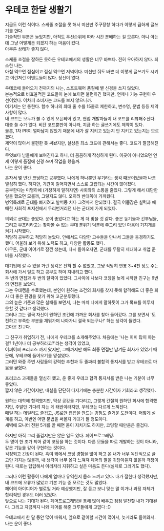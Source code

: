 # 우테코 한달 생활기

지금도 이런 식이다. 스케줄 조절을 못 해서 미션만 주구장창 하다가 이렇게 급하게 글쓰기를 한다.  
기술적인 부분은 늘었지만, 아직도 우선순위에 따라 시간 분배하는 걸 모른다. 아니 아는데 그냥 어떻게든 되겠지 하는 마음이 컸다.  
아무튼 상태가 좋지 않다.  

스케줄 조절을 잘하든 못하든 우테코에서의 생활은 너무 바쁘다. 전혀 우아하지 않다. 최소한 나는.  
아침 먹으면 점심이고 점심 먹으면 저녁이다. 미션만 줘도 바쁜 데 이렇게 글쓰기도 시키고 이런저런 이벤트들이 많다. 정신이 없다.  

우테코에 들어오기 전까지의 나는, 소프트웨어 품질에 별 신경을 쓰지 않았다.  
본능적으로 비효율적인 코드들이 눈에 보이면 불편하긴 했지만, 언제나 기능 구현이 우선이었다. 어차피 소비자는 코드를 보지 않으니까.  
여기서는 안 통한다. 함수 하나의 최대 줄 수를 15줄로 제한하고, 변수명, 문법 등등 제약 사항이 많다.  
내 코드는 모두가 볼 수 있게 오픈되어 있고, 현업 개발자들이 내 코드를 리뷰해주신다. 대충 쓸 수가 없다. 비단 코드뿐만이 아니라, 지금 하는 글쓰기에도 제약이 있다.  
물론, 1차 PR이 얼마남지 않았기 때문에 내가 잘 지키고 있는지 안 지키고 있는지는 모르겠다.  
제약이 많아서 불편한 듯 써놨지만, 실상은 최소 코드에 관해서는 좋다. 코드가 깔끔해진다.  
무엇보다 남들에게 보여진다고 하니, 더 꼼꼼하게 작성하게 된다. 이곳이 아니었으면 언제 이렇게 품질에 신경 쓰며 작업을 했을까.  
나는 운이 좋다.  

혼자서 몇 년간 코딩하고 공부했다. 나에게 하나뿐인 무기라는 생각 때문이었을까 나름 열심히 했다. 하지만, 기간이 길어지면서 스스로 고립되는 시간이 많아졌다.  
공부한다는 미명하에 (거창하게 말하자면) 사회와의 소통을 줄였다. 그렇게 해서 대단한 일을 했으면 모를까, 그렇지도 않다. 오히려 반대쪽에 가까웠다.  
병역특례로 군대를 빠지려고 발버둥 치다 그것마저 안되었다. 결국 어쭙잖은 실력과 애매한 사회적 포지션에서 두리번거리던 나는 군대에 가게 되었다.  

의외로 군대는 좋았다. 운이 좋았다고 하는 게 더 맞을 것 같다. 좋은 동기들과 간부님들, 그리고 부조리라고는 찾아볼 수 없는 부대 분위기 덕분에 쭈그려 있던 마음이 기지개를 켜기 시작했다.  
적당히 공부하고 적당히 놀았다. 안에서도 다양한 고수들을 만나서 그들을 동경하기도 했다. 어울려 보기 위해 노력도 하고, 다양한 활동도 했다.  
아무튼, 군대 이야기로 잠깐 샜는데, 다시 돌아오자면, 군대를 무탈히 제대하고 취업 준비를 시작했다.  

대기업에 갈 수 있을 거란 생각은 전혀 할 수 없었고, 그냥 적당히 연봉 3~4천 정도 주는 회사에 가서 일도 하고 공부도 하며 지내려고 했다.  
두 번의 면접과 두 번의 탈락이 있었다. 그사이에 나보다 코딩을 늦게 시작한 친구는 6번의 면접을 보았다.  
그는 우태캠을 수료했는데, 본인이 원하는 조건의 회사를 찾지 못해 합격해도 더 좋은 회사 더 좋은 환경을 찾기 위해 고군분투했다.  
그의 높은 기준과 많은 실패를 보면서, 나는 마치 나에게 말하듯이 그가 목표를 이루지 못할 것 같다고 생각했다.  
그러나 그는 결국 자신이 원하던 조건에 가까운 회사를 찾아 들어갔다. 그를 보면서 '도전하고 부족한 부분을 채워가며 나아가니 결국 되는구나!' 하는 생각이 들었다.   
고마운 친구다.  

그 친구가 취업하기 전, 나에게 우테코를 소개해주었다. 처음에는 '나는 이미 많이 아는걸? 1년이나 더 공부하라고?'라는 생각이 있었고,  
어찌어찌 프리코스 까지 왔지만, 그때까지만 해도 최종 면접만 남겨둔 회사가 있었기 때문에, 우테코에 들어오기를 망설였다.  
그러던 와중 주변 사람들의 강력한 추천과 두 줄짜리 불합격 통지서를 받고 우테코로 마음을 굳혔다.  

프리코스 과제들을 열심히 했고, 운 좋게 우테코 합격 통지서를 받은 나는 기분이 너무 좋았다.  
짧지 않은 기간이지만, 내실을 단단히 다지기에는 충분한 시간이자 기회라고 생각했다.  

원하는 대학에 합격했지만, 막상 공강을 기다리고, 그렇게 간절히 원하던 회사에 합격했지만, 주말만 기다려 지는 게 태반이라지만, 우테코는 다르게 느껴진다.  
매일 하는 데일리도 즐겁고, JS로만 웹앱을 만드는 경험도 즐거운 도전이다. 어떻게 설계를 하고, 이번엔 어떤 문법을 써볼지 기대가 될 정도이다.  
새벽에 모니터 전원 5개를 끌 때면 몸이 지치기도 하지만, 코딩할 때만큼은 즐겁다.  

하지만 아직 그리 즐겁지만은 않은 일도 있다. 페어프로그래밍.  
두 명이 한 조가 되어 같이 코딩을 하는 것이다. 다른 모듈을 따로 개발하는 것이 아니라, 같은 기능을 같이 구현하는 것이다.  
걱정되고 긴장이 된다. 혹여 밖에서 코딩 경험을 많이 하고 온 내가 너무 독단적으로 끌고만 가지는 않을까, 내 생각이 너무 옳다 느껴져 페어의 말을 귀담아듣지 않을까 걱정이 된다.
때로는 답답해서 이리저리 지휘하고 싶은 마음도 든다(실제로 그러기도 했다).  

그러나 이런 활동이 나에게 얼마나 유익한지 몸소 느끼고 있다. 내가 잘한다 생각했지만, 내 코드에 오류가 많았고 기본 기능 중 모르는 것도 많았다.  
페어의 아이디어가 별로일 거라 예상했지만, 잘 듣고 보니 맞는 말 이거나 과정 자체가 합리적인 경우도 더러 있었다.  
앞으로 나는 기대가 된다. 페어프로그래밍을 통해 많이 배우고 점점 발전할 내가 기대된다. 그리고 지금까지 나와 페어를 해준 크루들에게 고맙다 :D  

우테코에서 한 달 동안 많이 배워서, 앞으로 같이할 시간이 많아서,  늦게라도 들어와서. 나는 운이 좋다.  

